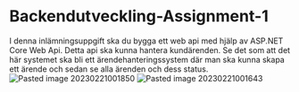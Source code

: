 # Backendutveckling-Assignment-1
I denna inlämningsuppgift ska du bygga ett web api med hjälp av ASP.NET Core Web Api. Detta api ska kunna hantera kundärenden. Se det som att det här systemet ska bli ett ärendehanteringssystem där man ska kunna skapa ett ärende och sedan se alla ärenden och dess status.
![Pasted image 20230221001850](https://user-images.githubusercontent.com/55483865/220212738-98afed90-5044-4e65-9d23-a52cc6269efa.png)
![Pasted image 20230221001643](https://user-images.githubusercontent.com/55483865/220212740-66b5ac14-11c1-4a23-a66a-c61ea5e350d5.png)
